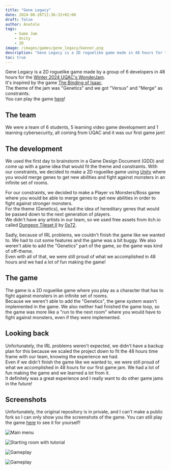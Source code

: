 ```yaml
---
title: "Gene Legacy"
date: 2024-08-26T11:36:31+02:00
draft: false
author: Anatole
tags:
    - Game Jam
    - Unity
    - 2D
image: /images/games/gene_legacy/banner.png
description: "Gene Legacy is a 2D roguelike game made in 48 hours for the Winter 2024 UQAC's WonderJam."
toc: true
---
```


Gene Legacy is a 2D roguelike game made by a group of 6 developers in 48 hours for the [Winter 2024 UQAC's WonderJam](https://itch.io/jam/wonderjam-uqac-h24).<br>
It's inspired by the game [The Binding of Isaac](https://store.steampowered.com/app/113200/The_Binding_of_Isaac/).<br>
The theme of the jam was "Genetics" and we got "Versus" and "Merge" as constraints. <br>
You can play the game [here](https://okane-e.itch.io/gene-legacy)!

## The team

We were a team of 6 students, 5 learning video game development and 1 learning cybersecurity, all coming from UQAC and it was our first game jam!<br>

## The development
We used the first day to brainstorm in a Game Design Document (GDD) and come up with a game idea that would fit the theme and constraints. With our constraints, we decided to make a 2D roguelike game using [Unity](https://unity.com) where you would merge genes to get new abilities and fight against monsters in an infinite set of rooms. <br>

For our constraints, we decided to make a Player vs Monsters/Boss game where you would be able to merge genes to get new abilities in order to fight against stronger monsters. <br>
For the theme (Genetics), we had the idea of hereditary genes that would be passed down to the next generation of players. <br>
We didn't have any artists in our team, so we used free assets from itch.io called [Dungeon Tileset II](https://0x72.itch.io/dungeontileset-ii) by [0x72](https://0x72.itch.io). <br>

Sadly, because of IRL problems, we couldn't finish the game like we wanted to. We had to cut some features and the game was a bit buggy. We also weren't able to add the "Genetics" part of the game, so the game was kind of off-theme. <br>
Even with all of that, we were still proud of what we accomplished in 48 hours and we had a lot of fun making the game! <br>

## The game

The game is a 2D roguelike game where you play as a character that has to fight against monsters in an infinite set of rooms. <br>
Because we weren't able to add the "Genetics", the gene system wasn't implemented in the game. We also neither had finished the game loop, so the game was more like a "run to the next room" where you would have to fight against monsters, even if they were implemented. <br>

## Looking back

Unfortunately, the IRL problems weren't expected, we didn't have a backup plan for this because we scaled the project down to fit the 48 hours time frame with our team, knowing the experience we had. <br>
Even if we didn't finish the game like we wanted to, we were still proud of what we accomplished in 48 hours for our first game jam. We had a lot of fun making the game and we learned a lot from it. <br>
It definitely was a great experience and I really want to do other game jams in the future! <br>

## Screenshots
Unfortunately, the original repository is in private, and I can't make a public fork so I can only show you the screenshots of the game.
You can still play the game [here](https://okane-e.itch.io/gene-legacy) to see it for yourself! <br>

![Main menu](/images/games/gene_legacy/screen1.png)

![Starting room with tutorial](/images/games/gene_legacy/screen2.png)

![Gameplay](/images/games/gene_legacy/screen3.png)

![Gameplay](/images/games/gene_legacy/screen4.png)